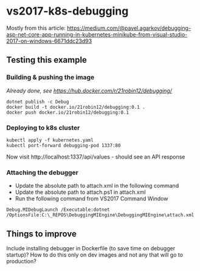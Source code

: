 # vs2017-k8s-debugging

Mostly from this article: https://medium.com/@pavel.agarkov/debugging-asp-net-core-app-running-in-kubernetes-minikube-from-visual-studio-2017-on-windows-6671ddc23d93

## Testing this example

### Building & pushing the image

*Already done, see https://hub.docker.com/r/21robin12/debugging/*

```
dotnet publish -c Debug
docker build -t docker.io/21robin12/debugging:0.1 .
docker push docker.io/21robin12/debugging:0.1
```

### Deploying to k8s cluster

```
kubectl apply -f kubernetes.yaml
kubectl port-forward debugging-pod 1337:80
```

Now visit http://localhost:1337/api/values - should see an API response

### Attaching the debugger

 - Update the absolute path to attach.xml in the following command
 - Update the absolute path to attach.ps1 in attach.xml
 - Run the following command from VS2017 Command Window
 
```
Debug.MIDebugLaunch /Executable:dotnet /OptionsFile:C:\_REPOS\DebuggingMIEngine\DebuggingMIEngine\attach.xml
```

## Things to improve

Include installing debugger in Dockerfile (to save time on debugger startup)? How to do this only on dev images and not any that will go to production?